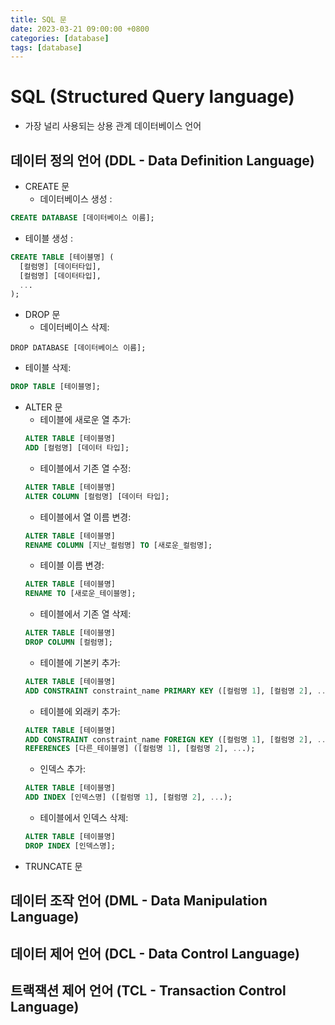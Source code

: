 ```yaml
---
title: SQL 문
date: 2023-03-21 09:00:00 +0800
categories: [database]
tags: [database]
---
```


# SQL (Structured Query language)

- 가장 널리 사용되는 상용 관계 데이터베이스 언어

## 데이터 정의 언어 (DDL - Data Definition Language)
- CREATE 문
  - 데이터베이스 생성 :

```sql
CREATE DATABASE [데이터베이스 이름];
```
  - 테이블 생성 :

```sql
CREATE TABLE [테이블명] (
  [컬럼명] [데이터타입],
  [컬럼명] [데이터타입],
  ...
);
```

- DROP 문
  - 데이터베이스 삭제:
```sql럼
DROP DATABASE [데이터베이스 이름];
```
  - 테이블 삭제:
```sql
DROP TABLE [테이블명];
```
- ALTER 문
  - 테이블에 새로운 열 추가:
  ```sql
  ALTER TABLE [테이블명]
  ADD [컬럼명] [데이터 타입];
  ```
  - 테이블에서 기존 열 수정:
  ```sql
  ALTER TABLE [테이블명]
  ALTER COLUMN [컬럼명] [데이터 타입];
  ```
  - 테이블에서 열 이름 변경:
  ```sql
  ALTER TABLE [테이블명]
  RENAME COLUMN [지난_컬럼명] TO [새로운_컬럼명];
  ```
  - 테이블 이름 변경:
  ```sql
  ALTER TABLE [테이블명]
  RENAME TO [새로운_테이블명];
  ```
  - 테이블에서 기존 열 삭제:
  ```sql
  ALTER TABLE [테이블명]
  DROP COLUMN [컬럼명];
  ```
  - 테이블에 기본키 추가:
  ```sql
  ALTER TABLE [테이블명]
  ADD CONSTRAINT constraint_name PRIMARY KEY ([컬럼명 1], [컬럼명 2], ...);
  ```
  - 테이블에 외래키 추가:
  ```sql
  ALTER TABLE [테이블명]
  ADD CONSTRAINT constraint_name FOREIGN KEY ([컬럼명 1], [컬럼명 2], ...)
  REFERENCES [다른_테이블명] ([컬럼명 1], [컬럼명 2], ...);
  ```
  - 인덱스 추가:
  ```sql
  ALTER TABLE [테이블명]
  ADD INDEX [인덱스명] ([컬럼명 1], [컬럼명 2], ...);
  ```
  - 테이블에서 인덱스 삭제:
  ```sql
  ALTER TABLE [테이블명]
  DROP INDEX [인덱스명];
  ```
- TRUNCATE 문
## 데이터 조작 언어 (DML - Data Manipulation Language)

## 데이터 제어 언어 (DCL - Data Control Language)

## 트랙잭션 제어 언어 (TCL - Transaction Control Language)
